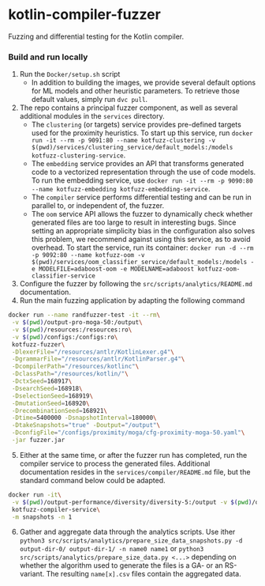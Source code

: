 # kotlin-compiler-fuzzer
Fuzzing and differential testing for the Kotlin compiler.

### Build and run locally

1. Run the `Docker/setup.sh` script
    - In addition to building the images, we provide several default options for ML models and other heuristic parameters. To retrieve those default values, simply run `dvc pull`. 
2. The repo contains a principal fuzzer component, as well as several additional modules in the `services` directory.
   - The `clustering` (or targets) service provides pre-defined targets used for the proximity heuristics. To start up this service, run `docker run -it --rm -p 9091:80 --name kotfuzz-clustering -v $(pwd)/services/clustering_service/default_models:/models  kotfuzz-clustering-service`.
   - The `embedding` service provides an API that transforms generated code to a vectorized representation through the use of code models. To run the embedding service, use `docker run -it --rm -p 9090:80 --name kotfuzz-embedding kotfuzz-embedding-service`.
   - The `compiler` service performs differential testing and can be run in parallel to, or independent of, the fuzzer.
   - The `oom` service API allows the fuzzer to dynamically check whether generated files are too large to result in interesting bugs. Since setting an appropriate simplicity bias in the configuration also solves this problem, we recommend against using this service, as to avoid overhead. To start the service, run its container: 
  ```docker run -d --rm -p 9092:80 --name kotfuzz-oom -v $(pwd)/services/oom_classifier_service/default_models:/models -e MODELFILE=adaboost-oom -e MODELNAME=adaboost kotfuzz-oom-classifier-service```
1. Configure the fuzzer by following the `src/scripts/analytics/README.md` documentation.
2. Run the main fuzzing application by adapting the following command

```bash
docker run --name randfuzzer-test -it --rm\
 -v $(pwd)/output-pro-moga-50:/output\
 -v $(pwd)/resources:/resources:ro\
 -v $(pwd)/configs:/configs:ro\
 kotfuzz-fuzzer\
 -DlexerFile="/resources/antlr/KotlinLexer.g4"\
 -DgrammarFile="/resources/antlr/KotlinParser.g4"\
 -DcompilerPath="/resources/kotlinc"\
 -DclassPath="/resources/kotlin/"\
 -DctxSeed=168917\
 -DsearchSeed=168918\
 -DselectionSeed=168919\
 -DmutationSeed=168920\
 -DrecombinationSeed=168921\
 -Dtime=5400000 -DsnapshotInterval=180000\
 -DtakeSnapshots="true" -Doutput="/output"\
 -DconfigFile="/configs/proximity/moga/cfg-proximity-moga-50.yaml"\
 -jar fuzzer.jar
```

5. Either at the same time, or after the fuzzer run has completed, run the compiler service to process the generated files. Additional documentation resides in the `services/compiler/README.md` file, but the standard command below could be adapted.

```bash
docker run -it\
 -v $(pwd)/output-performance/diversity/diversity-5:/output -v $(pwd)/output-performance/diversity/diversity-5:/input\
 kotfuzz-compiler-service\
 -m snapshots -n 1
```

6. Gather and aggregate data through the analytics scripts. Use ither `python3 src/scripts/analytics/prepare_size_data_snapshots.py -d output-dir-0/ output-dir-1/ -n name0 name1` or `python3 src/scripts/analytics/prepare_size_data.py <...>` depending on whether the algorithm used to generate the files is a GA- or an RS-variant.
The resulting `name[x].csv` files contain the aggregated data.
